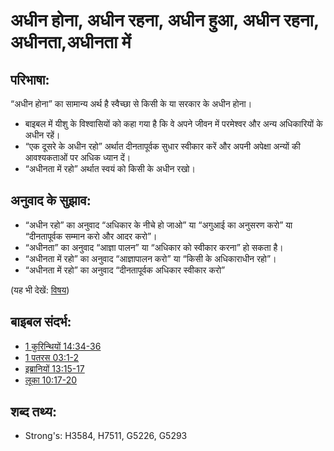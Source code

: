 # अधीन होना, अधीन रहना, अधीन हुआ, अधीन रहना, अधीनता,अधीनता में #

## परिभाषा: ##

“अधीन होना” का सामान्य अर्थ है स्वैच्छा से किसी के या सरकार के अधीन होना।

* बाइबल में यीशु के विश्वासियों को कहा गया है कि वे अपने जीवन में परमेश्वर और अन्य अधिकारियों के अधीन रहें।
* “एक दूसरे के अधीन रहो” अर्थात दीनतापूर्वक सुधार स्वीकार करें और अपनी अपेक्षा अन्यों की आवश्यकताओं पर अधिक ध्यान दें।
* “अधीनता में रहो” अर्थात स्वयं को किसी के अधीन रखो।

## अनुवाद  के सुझाव: ##

* “अधीन रहो” का अनुवाद “अधिकार के नीचे हो जाओ” या “अगुआई का अनुसरण करो” या “दीनतापूर्वक सम्मान करो और आदर करो”।
* “अधीनता” का अनुवाद “आज्ञा पालन” या “अधिकार को स्वीकार करना” हो सकता है।
* “अधीनता में रहो” का अनुवाद “आज्ञापालन करो” या “किसी के अधिकाराधीन रहो”।
* “अधीनता में रहो” का अनुवाद “दीनतापूर्वक अधिकार स्वीकार करो”

(यह भी देखें: [विषय](../other/subject.md))

## बाइबल संदर्भ: ##

* [1 कुरिन्थियों 14:34-36](rc://hi/tn/help/1co/14/34)
* [1 पतरस 03:1-2](rc://hi/tn/help/1pe/03/01)
* [इब्रानियों 13:15-17](rc://hi/tn/help/heb/13/15)
* [लूका 10:17-20](rc://hi/tn/help/luk/10/17)

## शब्द तथ्य: ##

* Strong's: H3584, H7511, G5226, G5293
